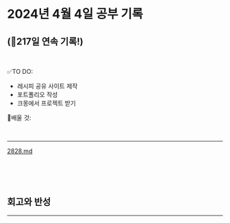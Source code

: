 # 2024년 4월 4일 공부 기록 
## (🚀217일 연속 기록!)

<br>

✅TO DO: 

- 레시피 공유 사이트 제작
- 포트폴리오 작성
- 크몽에서 프로젝트 받기

💭배울 것:


<br>

---

[2828.md](..%2F..%2F..%2FAlgorithm%2FSolvedProblem%2F%EA%B7%B8%EB%A6%AC%EB%94%94%2F%EC%8B%A4%EB%B2%84%2F2828%2F2828.md)


<br><br><br>





## 회고와 반성

---

